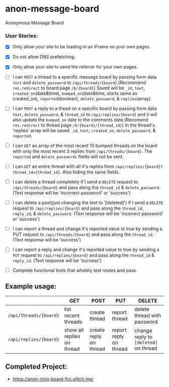 # anon-message-board
Anonymous Message Board



### User Stories:
- [X] Only allow your site to be loading in an iFrame on your own pages.
- [X] Do not allow DNS prefetching.
- [X] Only allow your site to send the referrer for your own pages.
- [ ] I can `POST` a thread to a specific message board by passing form data `text` and `delete_password` to `/api/threads/{board`}.(Recommend `res.redirect` to board page `/b/{board}`) Saved will be `_id`, `text`, `created_on`(date&time), `bumped_on`(date&time, starts same as created_on), `reported`(boolean), `delete_password`, & `replies`(array).
- [ ] I can `POST` a reply to a thead on a specific board by passing form data `text`, `delete_password`, & `thread_id` to `/api/replies/{board}` and it will also update the `bumped_on` date to the comments date.(Recomend `res.redirect` to thread page `/b/{board}/{thread_id}`) In the thread's 'replies' array will be saved `_id`, `text`, `created_on`, `delete_password`, & `reported`.
- [ ] I can `GET` an array of the most recent 10 bumped threads on the board with only the most recent 3 replies from `/api/threads/{board}`. The `reported` and `delete_passwords` fields will not be sent.
- [ ] I can `GET` an entire thread with all it's replies from `/api/replies/{board}?thread_id={thread_id}`. Also hiding the same fields.
- [ ] I can delete a thread completely if I send a `DELETE` request to `/api/threads/{board}` and pass along the `thread_id` & `delete_password`. (Text response will be 'incorrect password' or 'success')
- [ ] I can delete a post(just changing the text to '[deleted]') if I send a `DELETE` request to `/api/replies/{board}` and pass along the `thread_id`, `reply_id`, & `delete_password`. (Text response will be 'incorrect password' or 'success')
- [ ] I can report a thread and change it's reported value to true by sending a PUT request to `/api/threads/{board}` and pass along the `thread_id`. (Text response will be 'success')
- [ ] I can report a reply and change it's reported value to true by sending a `PUT` request to `/api/replies/{board}` and pass along the `thread_id` & `reply_id`. (Text response will be 'success')
- [ ] Complete functional tests that wholely test routes and pass.


Example usage:
----
|     | GET | POST | PUT | DELETE |
| --- | --- | ---- | --- | ------ |
| `/api/threads/{board}` | list recent threads | create thread | report thread | delete thread with password |
| `/api/replies/{board}` | show all replies on thread | create reply on thread | report reply on thread | change reply to `[deleted]` on thread |

Completed Project:
----
 * https://anon-msg-board-fcc.glitch.me/
 